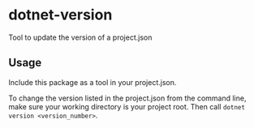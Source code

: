 # dotnet-version
Tool to update the version of a project.json

## Usage
Include this package as a tool in your project.json.

To change the version listed in the project.json from the command line, make sure your working directory is your project root. Then call `dotnet version <version_number>`.
